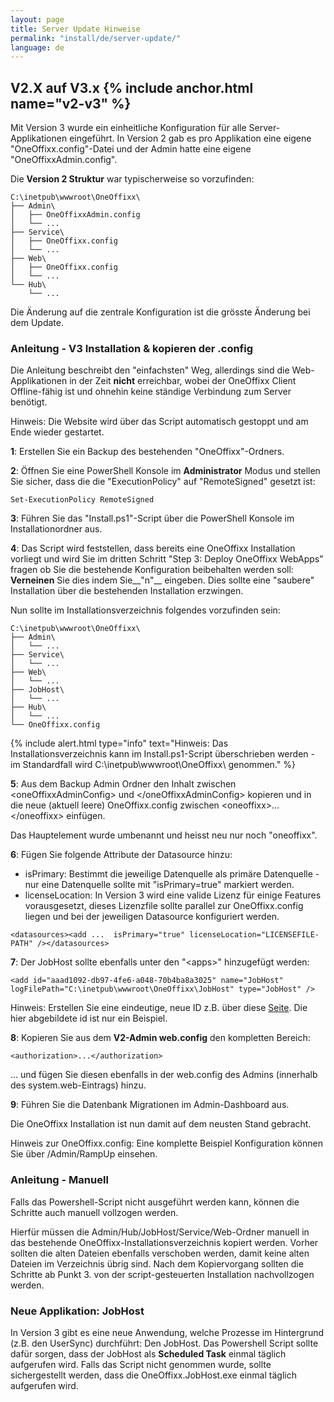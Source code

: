 ```yaml
---
layout: page
title: Server Update Hinweise
permalink: "install/de/server-update/"
language: de
---
```


## V2.X auf V3.x {% include anchor.html name="v2-v3" %}

Mit Version 3 wurde ein einheitliche Konfiguration für alle Server-Applikationen eingeführt. In Version 2 gab es pro Applikation eine eigene "OneOffixx.config"-Datei und der Admin hatte eine eigene "OneOffixxAdmin.config".

Die __Version 2 Struktur__ war typischerweise so vorzufinden:

    C:\inetpub\wwwroot\OneOffixx\
    ├── Admin\
    │   ├── OneOffixxAdmin.config
    │   └── ...
    ├── Service\
    │   ├── OneOffixx.config
    │   └── ...
    ├── Web\
    │   ├── OneOffixx.config
    │   └── ...
    └── Hub\
        └── ...

Die Änderung auf die zentrale Konfiguration ist die grösste Änderung bei dem Update.
		
### Anleitung - V3 Installation & kopieren der .config

Die Anleitung beschreibt den "einfachsten" Weg, allerdings sind die Web-Applikationen in der Zeit __nicht__ erreichbar, wobei der OneOffixx Client Offline-fähig ist und ohnehin keine ständige Verbindung zum Server benötigt.

Hinweis: Die Website wird über das Script automatisch gestoppt und am Ende wieder gestartet.

__1__: Erstellen Sie ein Backup des bestehenden "OneOffixx"-Ordners.

__2__: Öffnen Sie eine PowerShell Konsole im __Administrator__ Modus und stellen Sie sicher, dass die die "ExecutionPolicy" auf "RemoteSigned" gesetzt ist:

    Set-ExecutionPolicy RemoteSigned

__3__: Führen Sie das "Install.ps1"-Script über die PowerShell Konsole im Installationordner aus. 

__4__: Das Script wird feststellen, dass bereits eine OneOffixx Installation vorliegt und wird Sie im dritten Schritt "Step 3: Deploy OneOffixx WebApps" fragen ob Sie die bestehende Konfiguration beibehalten werden soll: __Verneinen__ Sie dies indem Sie__"n"__ eingeben. Dies sollte eine "saubere" Installation über die bestehenden Installation erzwingen.

Nun sollte im Installationsverzeichnis folgendes vorzufinden sein:

    C:\inetpub\wwwroot\OneOffixx\
    ├── Admin\
    │   └── ...
    ├── Service\
    │   └── ...
    ├── Web\
    │   └── ...
    ├── JobHost\
    │   └── ...   
    ├── Hub\
    │   └── ...
    └── OneOffixx.config

{% include alert.html type="info" text="Hinweis: Das Installationsverzeichnis kann im Install.ps1-Script überschrieben werden - im Standardfall wird C:\inetpub\wwwroot\OneOffixx\ genommen." %}

__5__: Aus dem Backup Admin Ordner den Inhalt zwischen &lt;oneOffixxAdminConfig&gt; und &lt;/oneOffixxAdminConfig> kopieren und in die neue (aktuell leere) OneOffixx.config zwischen &lt;oneoffixx&gt;...&lt;/oneoffixx&gt; einfügen. 

Das Hauptelement wurde umbenannt und heisst neu nur noch "oneoffixx".

__6__: Fügen Sie folgende Attribute der Datasource hinzu: 

* isPrimary: Bestimmt die jeweilige Datenquelle als primäre Datenquelle - nur eine Datenquelle sollte mit "isPrimary=true" markiert werden.
* licenseLocation: In Version 3 wird eine valide Lizenz für einige Features vorausgesetzt, dieses Lizenzfile sollte parallel zur OneOffixx.config liegen und bei der jeweiligen Datasource konfiguriert werden.

```
<datasources><add ...  isPrimary="true" licenseLocation="LICENSEFILE-PATH" /></datasources>
```

__7__: Der JobHost sollte ebenfalls unter den "&lt;apps&gt;" hinzugefügt werden:

```
<add id="aaad1092-db97-4fe6-a048-70b4ba8a3025" name="JobHost" logFilePath="C:\inetpub\wwwroot\OneOffixx\JobHost" type="JobHost" />
```    

Hinweis: Erstellen Sie eine eindeutige, neue ID z.B. über diese [Seite](https://www.guidgenerator.com/). Die hier abgebildete id ist nur ein Beispiel.

__8__: Kopieren Sie aus dem __V2-Admin web.config__ den kompletten Bereich: 

```
<authorization>...</authorization>
```
 
... und fügen Sie diesen ebenfalls in der web.config des Admins (innerhalb des system.web-Eintrags) hinzu.

__9__: Führen Sie die Datenbank Migrationen im Admin-Dashboard aus. 

Die OneOffixx Installation ist nun damit auf dem neusten Stand gebracht.

Hinweis zur OneOffixx.config: Eine komplette Beispiel Konfiguration können Sie über /Admin/RampUp einsehen.

### Anleitung - Manuell

Falls das Powershell-Script nicht ausgeführt werden kann, können die Schritte auch manuell vollzogen werden.

Hierfür müssen die Admin/Hub/JobHost/Service/Web-Ordner manuell in das bestehende OneOffixx-Installationsverzeichnis kopiert werden. Vorher sollten die alten Dateien ebenfalls verschoben werden, damit keine alten Dateien im Verzeichnis übrig sind.
Nach dem Kopiervorgang sollten die Schritte ab Punkt 3. von der script-gesteuerten Installation nachvollzogen werden.

### Neue Applikation: JobHost 

In Version 3 gibt es eine neue Anwendung, welche Prozesse im Hintergrund (z.B. den UserSync) durchführt: Den JobHost. 
Das Powershell Script sollte dafür sorgen, dass der JobHost als __Scheduled Task__ einmal täglich aufgerufen wird. Falls das Script nicht genommen wurde, sollte sichergestellt werden, dass die OneOffixx.JobHost.exe einmal täglich aufgerufen wird.

 
